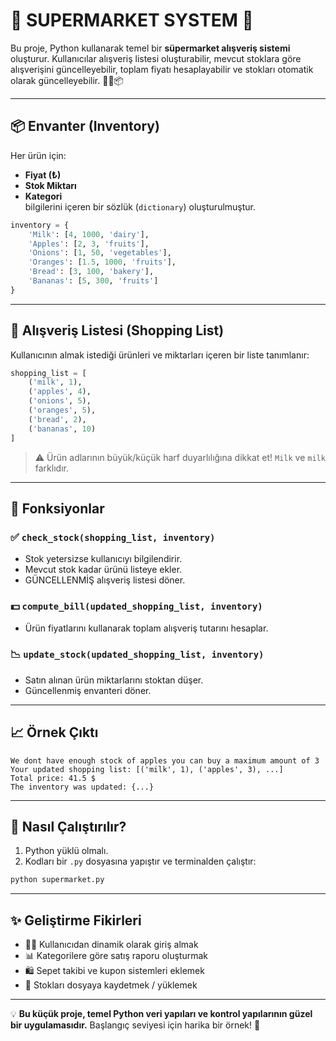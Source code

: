 
# 🛒 SUPERMARKET SYSTEM 🧾

Bu proje, Python kullanarak temel bir **süpermarket alışveriş sistemi** oluşturur. Kullanıcılar alışveriş listesi oluşturabilir, mevcut stoklara göre alışverişini güncelleyebilir, toplam fiyatı hesaplayabilir ve stokları otomatik olarak güncelleyebilir. 🧑‍💻📦

---

## 📦 Envanter (Inventory)

Her ürün için:
- **Fiyat (₺)**  
- **Stok Miktarı**  
- **Kategori**  
bilgilerini içeren bir sözlük (`dictionary`) oluşturulmuştur.

```python
inventory = {
    'Milk': [4, 1000, 'dairy'],
    'Apples': [2, 3, 'fruits'],
    'Onions': [1, 50, 'vegetables'],
    'Oranges': [1.5, 1000, 'fruits'],
    'Bread': [3, 100, 'bakery'],
    'Bananas': [5, 300, 'fruits']
}
```

---

## 🧾 Alışveriş Listesi (Shopping List)

Kullanıcının almak istediği ürünleri ve miktarları içeren bir liste tanımlanır:

```python
shopping_list = [
    ('milk', 1),
    ('apples', 4),
    ('onions', 5),
    ('oranges', 5),
    ('bread', 2),
    ('bananas', 10)
]
```

> ⚠️ Ürün adlarının büyük/küçük harf duyarlılığına dikkat et! `Milk` ve `milk` farklıdır.

---

## 🔧 Fonksiyonlar

### ✅ `check_stock(shopping_list, inventory)`
- Stok yetersizse kullanıcıyı bilgilendirir.
- Mevcut stok kadar ürünü listeye ekler.
- GÜNCELLENMİŞ alışveriş listesi döner.

### 💵 `compute_bill(updated_shopping_list, inventory)`
- Ürün fiyatlarını kullanarak toplam alışveriş tutarını hesaplar.

### 📉 `update_stock(updated_shopping_list, inventory)`
- Satın alınan ürün miktarlarını stoktan düşer.
- Güncellenmiş envanteri döner.

---

## 📈 Örnek Çıktı

```
We dont have enough stock of apples you can buy a maximum amount of 3
Your updated shopping list: [('milk', 1), ('apples', 3), ...]
Total price: 41.5 $
The inventory was updated: {...}
```

---

## 🚀 Nasıl Çalıştırılır?

1. Python yüklü olmalı.
2. Kodları bir `.py` dosyasına yapıştır ve terminalden çalıştır:
```bash
python supermarket.py
```

---

## ✨ Geliştirme Fikirleri

- 🧍‍♂️ Kullanıcıdan dinamik olarak giriş almak
- 📊 Kategorilere göre satış raporu oluşturmak
- 🛍️ Sepet takibi ve kupon sistemleri eklemek
- 💾 Stokları dosyaya kaydetmek / yüklemek

---

💡 **Bu küçük proje, temel Python veri yapıları ve kontrol yapılarının güzel bir uygulamasıdır.** Başlangıç seviyesi için harika bir örnek! 🐍
